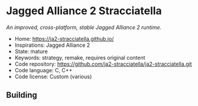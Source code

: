 # Jagged Alliance 2 Stracciatella

_An improved, cross-platform, stable Jagged Alliance 2 runtime._

- Home: https://ja2-stracciatella.github.io/
- Inspirations: Jagged Alliance 2
- State: mature
- Keywords: strategy, remake, requires original content
- Code repository: https://github.com/ja2-stracciatella/ja2-stracciatella.git
- Code language: C, C++
- Code license: Custom (various)

## Building
